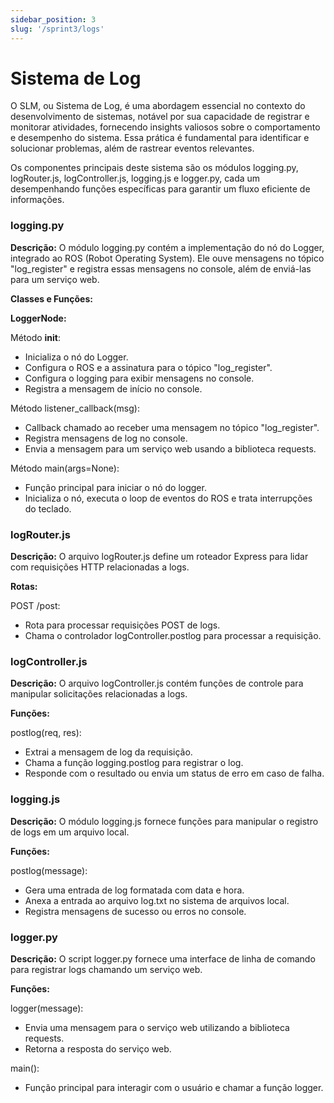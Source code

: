 ```yaml
---
sidebar_position: 3
slug: '/sprint3/logs'
---
```


# Sistema de Log

O SLM, ou Sistema de Log, é uma abordagem essencial no contexto do desenvolvimento de sistemas, notável por sua capacidade de registrar e monitorar atividades, fornecendo insights valiosos sobre o comportamento e desempenho do sistema. Essa prática é fundamental para identificar e solucionar problemas, além de rastrear eventos relevantes.

Os componentes principais deste sistema são os módulos logging.py, logRouter.js, logController.js, logging.js e logger.py, cada um desempenhando funções específicas para garantir um fluxo eficiente de informações.

### logging.py

**Descrição:** O módulo logging.py contém a implementação do nó do Logger, integrado ao ROS (Robot Operating System). Ele ouve mensagens no tópico "log_register" e registra essas mensagens no console, além de enviá-las para um serviço web.

**Classes e Funções:**

**LoggerNode:**

Método __init__:

- Inicializa o nó do Logger.
- Configura o ROS e a assinatura para o tópico "log_register".
- Configura o logging para exibir mensagens no console.
- Registra a mensagem de início no console.

Método listener_callback(msg):

- Callback chamado ao receber uma mensagem no tópico "log_register".
- Registra mensagens de log no console.
- Envia a mensagem para um serviço web usando a biblioteca requests.

Método main(args=None):

- Função principal para iniciar o nó do logger.
- Inicializa o nó, executa o loop de eventos do ROS e trata interrupções do teclado.

### logRouter.js

**Descrição:** O arquivo logRouter.js define um roteador Express para lidar com requisições HTTP relacionadas a logs.

**Rotas:**

POST /post:
- Rota para processar requisições POST de logs.
- Chama o controlador logController.postlog para processar a requisição.

### logController.js

**Descrição:** O arquivo logController.js contém funções de controle para manipular solicitações relacionadas a logs.

**Funções:**

postlog(req, res):
- Extrai a mensagem de log da requisição.
- Chama a função logging.postlog para registrar o log.
- Responde com o resultado ou envia um status de erro em caso de falha.

### logging.js

**Descrição:** O módulo logging.js fornece funções para manipular o registro de logs em um arquivo local.

**Funções:**

postlog(message):
- Gera uma entrada de log formatada com data e hora.
- Anexa a entrada ao arquivo log.txt no sistema de arquivos local.
- Registra mensagens de sucesso ou erros no console.

### logger.py

**Descrição:** O script logger.py fornece uma interface de linha de comando para registrar logs chamando um serviço web.

**Funções:**

logger(message):
- Envia uma mensagem para o serviço web utilizando a biblioteca requests.
- Retorna a resposta do serviço web.

main():
- Função principal para interagir com o usuário e chamar a função logger.